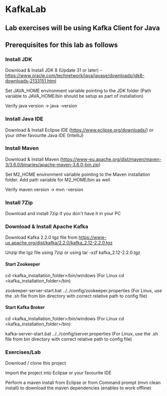 # KafkaLab

## Lab exercises will be using Kafka Client for Java

## Prerequisites for this lab as follows

### Install JDK

Download & Install JDK 8 (Update 31 or later) - https://www.oracle.com/technetwork/java/javase/downloads/jdk8-downloads-2133151.html

Set JAVA_HOME environment variable pointing to the JDK folder (Path variable to JAVA_HOME/bin should be setup as part of installation)

Verify java version -> java -version

### Install Java IDE

Download & Install Eclipse IDE (https://www.eclipse.org/downloads/) or your other favourite Java IDE (IntelliJ)

### Install Maven

Download & Install Maven (https://www-eu.apache.org/dist/maven/maven-3/3.6.0/binaries/apache-maven-3.6.0-bin.zip)

Set M2_HOME environment variable pointing to the Maven installation folder. Add path variable for M2_HOME/bin as well

Verify maven version -> mvn -version

### Install 7Zip

Download and install 7zip if you don't have it in your PC

### Download & Install Apache Kafka

Download Kafka 2.2.0 tgz file from https://www-us.apache.org/dist/kafka/2.2.0/kafka_2.12-2.2.0.tgz

Unzip the tgz file using 7zip or using tar -xzf kafka_2.12-2.2.0.tgz

#### Start Zookeeper

cd <kafka_installation_folder>/bin/windows    (For Linux cd <kafka_installation_folder>/bin)	
   
zookeeper-server-start.bat ../../config/zookeeper.properties (For Linux, use the .sh file from bin directory with correct relative path to config file)

#### Start Kafka Broker


cd <kafka_installation_folder>/bin/windows    (For Linux cd <kafka_installation_folder>/bin)

kafka-server-start.bat ../../config/server.properties (For Linux, use the .sh file from bin directory with correct relative path to config file)
	
	
### Exercises/Lab

Download / clone this project 

Import the project into Eclipse or your favourite IDE

Perform a maven install from Eclipse or from Command prompt (mvn clean install) to download the maven dependencies (enables to work offline)








 
